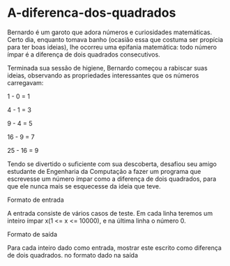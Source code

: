 # A-diferenca-dos-quadrados
Bernardo é um garoto que adora números e curiosidades matemáticas. Certo dia, enquanto tomava banho (ocasião essa que costuma ser propícia para ter boas ideias), lhe ocorreu uma epifania matemática: todo número ímpar é a diferença de dois quadrados consecutivos.

Terminada sua sessão de higiene, Bernardo começou a rabiscar suas ideias, observando as propriedades interessantes que os números carregavam:

1 - 0 = 1

4 - 1 = 3

9 - 4 = 5

16 - 9 = 7

25 - 16 = 9

Tendo se divertido o suficiente com sua descoberta, desafiou seu amigo estudante de Engenharia da Computação a fazer um programa que escrevesse um número ímpar como a diferença de dois quadrados, para que ele nunca mais se esquecesse da ideia que teve.

Formato de entrada

A entrada consiste de vários casos de teste. Em cada linha teremos um inteiro ímpar x(1 <= x <= 10000), e na última linha o número 0.

Formato de saída

Para cada inteiro dado como entrada, mostrar este escrito como diferença de dois quadrados. no formato dado na saída
